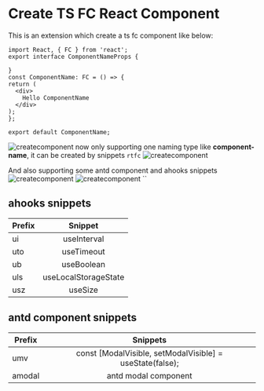 # Create TS FC React Component
  This is an extension which create a ts fc component like below:
  ```tsx
  import React, { FC } from 'react';
export interface ComponentNameProps {

}
const ComponentName: FC = () => {
  return (
    <div>
      Hello ComponentName
    </div>
  );
};

export default ComponentName;
  ```
  ![createcomponent](https://files.catbox.moe/exompf.gif)
  now only supporting one naming type like **component-name**, it can be created by snippets `rtfc`
  ![createcomponent](https://files.catbox.moe/ittt7h.gif)

And also supporting some antd component and ahooks snippets
 ![createcomponent](https://files.catbox.moe/pio3r8.gif)
  ![createcomponent](https://files.catbox.moe/dfuejc.gif)
``
## ahooks snippets
Prefix|Snippet
---|:--:
ui|useInterval
uto|useTimeout
ub|useBoolean
uls|useLocalStorageState
usz|useSize

## antd component snippets
Prefix | Snippets
---|:--:
umv | const [ModalVisible, setModalVisible] = useState<boolean>(false);
amodal|antd modal component